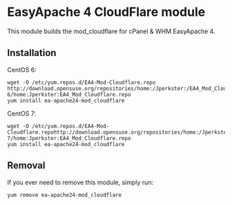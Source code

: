 EasyApache 4 CloudFlare module
=============
This module builds the mod_cloudflare for cPanel & WHM EasyApache 4.

Installation
-----------
CentOS 6:
```
wget -O /etc/yum.repos.d/EA4-Mod-Cloudflare.repo http://download.opensuse.org/repositories/home:/Jperkster:/EA4_Mod_Cloudflare/CentOS-6/home:Jperkster:EA4_Mod_Cloudflare.repo
yum install ea-apache24-mod_cloudflare
```

CentOS 7:
```
wget -O /etc/yum.repos.d/EA4-Mod-Cloudflare.repohttp://download.opensuse.org/repositories/home:/Jperkster:/EA4_Mod_Cloudflare/CentOS-7/home:Jperkster:EA4_Mod_Cloudflare.repo
yum install ea-apache24-mod_cloudflare
```

Removal
-----------
If you ever need to remove this module, simply run:
```
yum remove ea-apache24-mod_cloudflare
```
